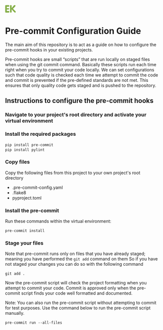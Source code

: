 ![Ekbana](/static/logo.png)
# Pre-commit Configuration Guide
The main aim of this repository is to act as a guide on how to configure the
pre-commit hooks in your existing projects.

Pre-commit hooks are small “scripts” that are run locally on staged files when
using the git commit command. Basically these scripts run each time right when
you try to commit your code locally. We can set configurations such that code
quality is checked each time we attempt to commit the code and commit is
prevented if the pre-defined standards are not met. This ensures that only
quality code gets staged and is pushed to the repository.


## Instructions to configure the pre-commit hooks

### Navigate to your project's root directory and activate your virtual environment

### Install the required packages
```
pip install pre-commit
pip install pylint
```

### Copy files
Copy the following files from this project to your own project's root directory
- .pre-commit-config.yaml
- .flake8
- pyproject.toml

### Install the pre-commit
Run these commands within the virtual environment:
```
pre-commit install
```

### Stage your files
Note that pre-commit runs only on files that you have already staged;
meaning you have performed the `git add` command on them
So if you have not staged your changes you can do so with the following command
```
git add .
```

Now the pre-commit script will check the project formatting when you attempt to
commit your code. Commit is approved only when the pre-commit script finds your
code well formatted and documented.

Note: You can also run the pre-commit script without attempting to commit for test purposes.
Use the command below to run the pre-commit script manually.
```
pre-commit run --all-files
```
